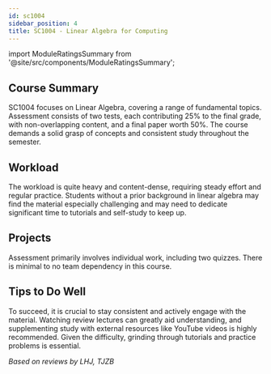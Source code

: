 ```yaml
---
id: sc1004
sidebar_position: 4
title: SC1004 - Linear Algebra for Computing
---
```


import ModuleRatingsSummary from '@site/src/components/ModuleRatingsSummary';

<ModuleRatingsSummary 
  lectureClarity={4}
  contentRelevance={4}
  contentDifficulty={4}
  overallWorkload={4}
  teamDependency={1}
/>

## Course Summary

SC1004 focuses on Linear Algebra, covering a range of fundamental topics. Assessment consists of two tests, each contributing 25% to the final grade, with non-overlapping content, and a final paper worth 50%. The course demands a solid grasp of concepts and consistent study throughout the semester.

## Workload

The workload is quite heavy and content-dense, requiring steady effort and regular practice. Students without a prior background in linear algebra may find the material especially challenging and may need to dedicate significant time to tutorials and self-study to keep up.

## Projects

Assessment primarily involves individual work, including two quizzes. There is minimal to no team dependency in this course.

## Tips to Do Well

To succeed, it is crucial to stay consistent and actively engage with the material. Watching review lectures can greatly aid understanding, and supplementing study with external resources like YouTube videos is highly recommended. Given the difficulty, grinding through tutorials and practice problems is essential.

*Based on reviews by LHJ, TJZB*

